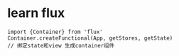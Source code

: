 # learn flux

```
import {Container} from 'flux'
Container.createFunctional(App, getStores, getState)
// 绑定state和view 生成container组件

```